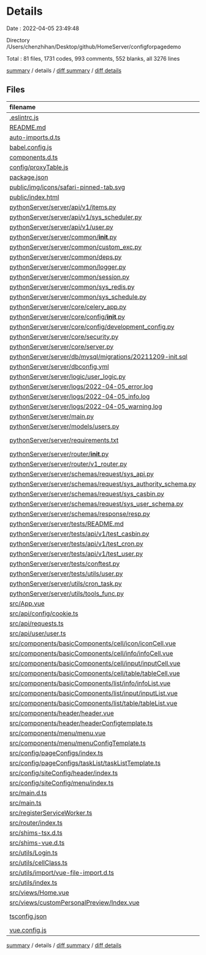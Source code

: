 # Details

Date : 2022-04-05 23:49:48

Directory /Users/chenzhihan/Desktop/github/HomeServer/configforpagedemo

Total : 81 files,  1731 codes, 993 comments, 552 blanks, all 3276 lines

[summary](results.md) / details / [diff summary](diff.md) / [diff details](diff-details.md)

## Files
| filename | language | code | comment | blank | total |
| :--- | :--- | ---: | ---: | ---: | ---: |
| [.eslintrc.js](/.eslintrc.js) | JavaScript | 25 | 6 | 0 | 31 |
| [README.md](/README.md) | Markdown | 17 | 6 | 9 | 32 |
| [auto-imports.d.ts](/auto-imports.d.ts) | TypeScript | 10 | 2 | 1 | 13 |
| [babel.config.js](/babel.config.js) | JavaScript | 6 | 0 | 0 | 6 |
| [components.d.ts](/components.d.ts) | TypeScript | 21 | 3 | 3 | 27 |
| [config/proxyTable.js](/config/proxyTable.js) | JavaScript | 31 | 14 | 9 | 54 |
| [package.json](/package.json) | JSON | 48 | 0 | 1 | 49 |
| [public/img/icons/safari-pinned-tab.svg](/public/img/icons/safari-pinned-tab.svg) | XML | 3 | 0 | 1 | 4 |
| [public/index.html](/public/index.html) | HTML | 16 | 1 | 1 | 18 |
| [pythonServer/server/api/v1/items.py](/pythonServer/server/api/v1/items.py) | Python | 41 | 21 | 16 | 78 |
| [pythonServer/server/api/v1/sys_scheduler.py](/pythonServer/server/api/v1/sys_scheduler.py) | Python | 51 | 26 | 19 | 96 |
| [pythonServer/server/api/v1/user.py](/pythonServer/server/api/v1/user.py) | Python | 25 | 37 | 12 | 74 |
| [pythonServer/server/common/__init__.py](/pythonServer/server/common/__init__.py) | Python | 1 | 0 | 1 | 2 |
| [pythonServer/server/common/custom_exc.py](/pythonServer/server/common/custom_exc.py) | Python | 9 | 12 | 8 | 29 |
| [pythonServer/server/common/deps.py](/pythonServer/server/common/deps.py) | Python | 27 | 28 | 6 | 61 |
| [pythonServer/server/common/logger.py](/pythonServer/server/common/logger.py) | Python | 14 | 22 | 9 | 45 |
| [pythonServer/server/common/session.py](/pythonServer/server/common/session.py) | Python | 57 | 14 | 24 | 95 |
| [pythonServer/server/common/sys_redis.py](/pythonServer/server/common/sys_redis.py) | Python | 44 | 34 | 13 | 91 |
| [pythonServer/server/common/sys_schedule.py](/pythonServer/server/common/sys_schedule.py) | Python | 26 | 22 | 14 | 62 |
| [pythonServer/server/core/celery_app.py](/pythonServer/server/core/celery_app.py) | Python | 3 | 12 | 5 | 20 |
| [pythonServer/server/core/config/__init__.py](/pythonServer/server/core/config/__init__.py) | Python | 2 | 28 | 4 | 34 |
| [pythonServer/server/core/config/development_config.py](/pythonServer/server/core/config/development_config.py) | Python | 27 | 17 | 16 | 60 |
| [pythonServer/server/core/security.py](/pythonServer/server/core/security.py) | Python | 23 | 33 | 10 | 66 |
| [pythonServer/server/core/server.py](/pythonServer/server/core/server.py) | Python | 92 | 115 | 41 | 248 |
| [pythonServer/server/db/mysql/migrations/20211209-init.sql](/pythonServer/server/db/mysql/migrations/20211209-init.sql) | SQL | 18 | 1 | 5 | 24 |
| [pythonServer/server/dbconfig.yml](/pythonServer/server/dbconfig.yml) | YAML | 5 | 0 | 0 | 5 |
| [pythonServer/server/logic/user_logic.py](/pythonServer/server/logic/user_logic.py) | Python | 18 | 3 | 10 | 31 |
| [pythonServer/server/logs/2022-04-05_error.log](/pythonServer/server/logs/2022-04-05_error.log) | Log | 0 | 0 | 1 | 1 |
| [pythonServer/server/logs/2022-04-05_info.log](/pythonServer/server/logs/2022-04-05_info.log) | Log | 27 | 0 | 1 | 28 |
| [pythonServer/server/logs/2022-04-05_warning.log](/pythonServer/server/logs/2022-04-05_warning.log) | Log | 0 | 0 | 1 | 1 |
| [pythonServer/server/main.py](/pythonServer/server/main.py) | Python | 8 | 31 | 10 | 49 |
| [pythonServer/server/models/users.py](/pythonServer/server/models/users.py) | Python | 29 | 18 | 13 | 60 |
| [pythonServer/server/requirements.txt](/pythonServer/server/requirements.txt) | pip requirements | 70 | 0 | 0 | 70 |
| [pythonServer/server/router/__init__.py](/pythonServer/server/router/__init__.py) | Python | 0 | 12 | 2 | 14 |
| [pythonServer/server/router/v1_router.py](/pythonServer/server/router/v1_router.py) | Python | 8 | 20 | 6 | 34 |
| [pythonServer/server/schemas/request/sys_api.py](/pythonServer/server/schemas/request/sys_api.py) | Python | 10 | 16 | 7 | 33 |
| [pythonServer/server/schemas/request/sys_authority_schema.py](/pythonServer/server/schemas/request/sys_authority_schema.py) | Python | 7 | 16 | 5 | 28 |
| [pythonServer/server/schemas/request/sys_casbin.py](/pythonServer/server/schemas/request/sys_casbin.py) | Python | 5 | 13 | 4 | 22 |
| [pythonServer/server/schemas/request/sys_user_schema.py](/pythonServer/server/schemas/request/sys_user_schema.py) | Python | 31 | 18 | 23 | 72 |
| [pythonServer/server/schemas/response/resp.py](/pythonServer/server/schemas/response/resp.py) | Python | 39 | 14 | 11 | 64 |
| [pythonServer/server/tests/README.md](/pythonServer/server/tests/README.md) | Markdown | 6 | 0 | 7 | 13 |
| [pythonServer/server/tests/api/v1/test_casbin.py](/pythonServer/server/tests/api/v1/test_casbin.py) | Python | 33 | 28 | 13 | 74 |
| [pythonServer/server/tests/api/v1/test_cron.py](/pythonServer/server/tests/api/v1/test_cron.py) | Python | 24 | 13 | 8 | 45 |
| [pythonServer/server/tests/api/v1/test_user.py](/pythonServer/server/tests/api/v1/test_user.py) | Python | 21 | 31 | 9 | 61 |
| [pythonServer/server/tests/conftest.py](/pythonServer/server/tests/conftest.py) | Python | 34 | 33 | 16 | 83 |
| [pythonServer/server/tests/utils/user.py](/pythonServer/server/tests/utils/user.py) | Python | 12 | 12 | 4 | 28 |
| [pythonServer/server/utils/cron_task.py](/pythonServer/server/utils/cron_task.py) | Python | 3 | 12 | 3 | 18 |
| [pythonServer/server/utils/tools_func.py](/pythonServer/server/utils/tools_func.py) | Python | 14 | 25 | 6 | 45 |
| [src/App.vue](/src/App.vue) | Vue | 76 | 0 | 8 | 84 |
| [src/api/config/cookie.ts](/src/api/config/cookie.ts) | TypeScript | 15 | 9 | 4 | 28 |
| [src/api/requests.ts](/src/api/requests.ts) | TypeScript | 79 | 27 | 11 | 117 |
| [src/api/user/user.ts](/src/api/user/user.ts) | TypeScript | 12 | 7 | 9 | 28 |
| [src/components/basicComponents/cell/icon/iconCell.vue](/src/components/basicComponents/cell/icon/iconCell.vue) | Vue | 35 | 0 | 2 | 37 |
| [src/components/basicComponents/cell/info/infoCell.vue](/src/components/basicComponents/cell/info/infoCell.vue) | Vue | 13 | 0 | 5 | 18 |
| [src/components/basicComponents/cell/input/inputCell.vue](/src/components/basicComponents/cell/input/inputCell.vue) | Vue | 13 | 0 | 4 | 17 |
| [src/components/basicComponents/cell/table/tableCell.vue](/src/components/basicComponents/cell/table/tableCell.vue) | Vue | 13 | 0 | 4 | 17 |
| [src/components/basicComponents/list/info/infoList.vue](/src/components/basicComponents/list/info/infoList.vue) | Vue | 13 | 0 | 4 | 17 |
| [src/components/basicComponents/list/input/inputList.vue](/src/components/basicComponents/list/input/inputList.vue) | Vue | 13 | 0 | 4 | 17 |
| [src/components/basicComponents/list/table/tableList.vue](/src/components/basicComponents/list/table/tableList.vue) | Vue | 13 | 0 | 4 | 17 |
| [src/components/header/header.vue](/src/components/header/header.vue) | Vue | 52 | 0 | 2 | 54 |
| [src/components/header/headerConfigtemplate.ts](/src/components/header/headerConfigtemplate.ts) | TypeScript | 9 | 18 | 7 | 34 |
| [src/components/menu/menu.vue](/src/components/menu/menu.vue) | Vue | 26 | 1 | 3 | 30 |
| [src/components/menu/menuConfigTemplate.ts](/src/components/menu/menuConfigTemplate.ts) | TypeScript | 0 | 6 | 1 | 7 |
| [src/config/pageConfigs/index.ts](/src/config/pageConfigs/index.ts) | TypeScript | 29 | 13 | 9 | 51 |
| [src/config/pageConfigs/taskList/taskListTemplate.ts](/src/config/pageConfigs/taskList/taskListTemplate.ts) | TypeScript | 6 | 6 | 7 | 19 |
| [src/config/siteConfig/header/index.ts](/src/config/siteConfig/header/index.ts) | TypeScript | 2 | 6 | 4 | 12 |
| [src/config/siteConfig/menu/index.ts](/src/config/siteConfig/menu/index.ts) | TypeScript | 15 | 19 | 15 | 49 |
| [src/main.d.ts](/src/main.d.ts) | TypeScript | 4 | 6 | 2 | 12 |
| [src/main.ts](/src/main.ts) | TypeScript | 23 | 6 | 5 | 34 |
| [src/registerServiceWorker.ts](/src/registerServiceWorker.ts) | TypeScript | 29 | 1 | 3 | 33 |
| [src/router/index.ts](/src/router/index.ts) | TypeScript | 13 | 6 | 4 | 23 |
| [src/shims-tsx.d.ts](/src/shims-tsx.d.ts) | TypeScript | 10 | 2 | 2 | 14 |
| [src/shims-vue.d.ts](/src/shims-vue.d.ts) | TypeScript | 5 | 7 | 6 | 18 |
| [src/utils/Login.ts](/src/utils/Login.ts) | TypeScript | 2 | 6 | 2 | 10 |
| [src/utils/cellClass.ts](/src/utils/cellClass.ts) | TypeScript | 35 | 37 | 13 | 85 |
| [src/utils/import/vue-file-import.d.ts](/src/utils/import/vue-file-import.d.ts) | TypeScript | 4 | 6 | 1 | 11 |
| [src/utils/index.ts](/src/utils/index.ts) | TypeScript | 26 | 15 | 5 | 46 |
| [src/views/Home.vue](/src/views/Home.vue) | Vue | 20 | 0 | 3 | 23 |
| [src/views/customPersonalPreview/Index.vue](/src/views/customPersonalPreview/Index.vue) | Vue | 22 | 0 | 1 | 23 |
| [tsconfig.json](/tsconfig.json) | JSON with Comments | 32 | 11 | 0 | 43 |
| [vue.config.js](/vue.config.js) | JavaScript | 31 | 9 | 10 | 50 |

[summary](results.md) / details / [diff summary](diff.md) / [diff details](diff-details.md)